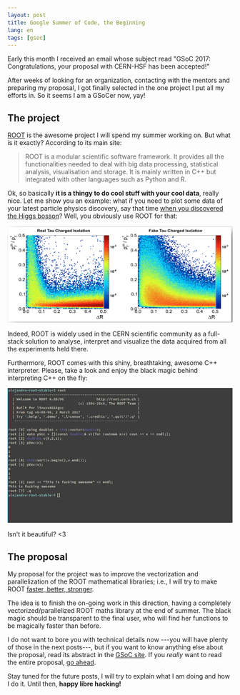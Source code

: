 ```yaml
---
layout: post
title: Google Summer of Code, the Beginning
lang: en
tags: [gsoc]
---
```


Early this month I received an email whose subject read<!--more--> "GSoC 2017:
Congratulations, your proposal with CERN-HSF has been accepted!"



After weeks of looking for an organization, contacting with the mentors and preparing my proposal, I got finally selected in the one project I put all my efforts in. So it seems I am a GSoCer now, yay!

## The project

[ROOT][l_ROOT] is the awesome project I will spend my summer working on. But what is it exactly? According to its main site:

> ROOT is a modular scientific software framework. It provides all the
functionalities needed to deal with big data processing, statistical analysis,
visualisation and storage. It is mainly written in C++ but integrated with
other languages such as Python and R.

Ok, so basically **it is a thingy to do cool stuff with your cool data**, really nice. Let me show you an example: what if you need to plot some data of your latest particle physics discovery, say that time [when you discovered the Higgs bosson][l_higgs-plots]? Well, you obviously use ROOT for that:

![CMS 10 example](/assets/img/CMS10.png)

Indeed, ROOT is widely used in the CERN scientific community as a full-stack solution to analyse, interpret and visualize the data acquired from all the experiments held there.

Furthermore, ROOT comes with this shiny, breathtaking, awesome C++ interpreter. Please, take a look and enjoy the black magic behind interpreting C++ on the fly:

![ROOT interpreter](/assets/img/root_interpreter.png)

Isn't it beautiful? \<3

## The proposal

My proposal for the project was to improve the vectorization and parallelization of the ROOT mathematical libraries; i.e., I will try to make ROOT [faster, better, stronger][l_daft-punk].

The idea is to finish the on-going work in this direction, having a completely vectorized/parallelized ROOT maths library at the end of summer. The black magic should be transparent to the final user, who will find her functions to be magically faster than before.

I do not want to bore you with technical details now ---you will have plenty of those in the next posts---, but if you want to know anything else about the proposal, read its abstract in the [GSoC site][l_abstract]. If you *really* want to read the entire proposal, [go ahead][l_proposal].

Stay tuned for the future posts, I will try to explain what I am doing and how I do it. Until then, **happy libre hacking!**


<!--
{% highlight bash %}
cmake -Dbuiltin_veccore=ON -Dvc=ON -Dimt=ON -Droottest=ON -Dtesting=ON \
      -DCMAKE_INSTALL_PREFIX=/opt/root/math-vectorization ../root
{% endhighlight %}
-->

[l_ROOT]: http://root.cern.ch
[l_higgs-plots]: https://root.cern.ch/higgs-plots
[l_galaxies]: https://root.cern.ch/galaxy-view-0
[l_daft-punk]: https://www.youtube.com/watch?v=gAjR4_CbPpQ
[l_abstract]: https://summerofcode.withgoogle.com/projects/#5874058599071744
[l_proposal]: /assets/fls/proposal.pdf
